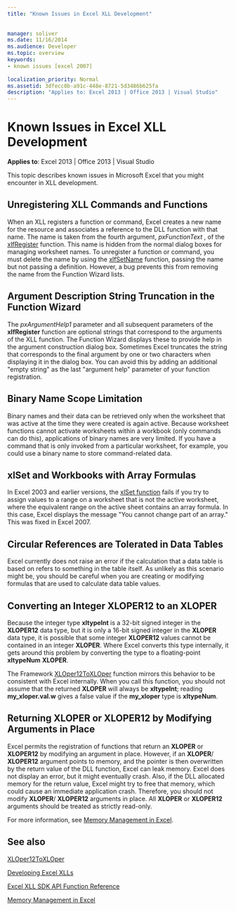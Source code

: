 ```yaml
---
title: "Known Issues in Excel XLL Development"
 
 
manager: soliver
ms.date: 11/16/2014
ms.audience: Developer
ms.topic: overview
keywords:
- known issues [excel 2007]
 
localization_priority: Normal
ms.assetid: 3dfecc0b-a91c-448e-8721-5d3486b625fa
description: "Applies to: Excel 2013 | Office 2013 | Visual Studio"
---
```


# Known Issues in Excel XLL Development

 **Applies to**: Excel 2013 | Office 2013 | Visual Studio 
  
This topic describes known issues in Microsoft Excel that you might encounter in XLL development.
  
## Unregistering XLL Commands and Functions

When an XLL registers a function or command, Excel creates a new name for the resource and associates a reference to the DLL function with that name. The name is taken from the fourth argument,  *pxFunctionText*  , of the [xlfRegister](xlfregister-form-1.md) function. This name is hidden from the normal dialog boxes for managing worksheet names. To unregister a function or command, you must delete the name by using the [xlfSetName](xlfsetname.md) function, passing the name but not passing a definition. However, a bug prevents this from removing the name from the Function Wizard lists. 
  
## Argument Description String Truncation in the Function Wizard

The  *pxArgumentHelp1*  parameter and all subsequent parameters of the **xlfRegister** function are optional strings that correspond to the arguments of the XLL function. The Function Wizard displays these to provide help in the argument construction dialog box. Sometimes Excel truncates the string that corresponds to the final argument by one or two characters when displaying it in the dialog box. You can avoid this by adding an additional "empty string" as the last "argument help" parameter of your function registration.
  
## Binary Name Scope Limitation

Binary names and their data can be retrieved only when the worksheet that was active at the time they were created is again active. Because worksheet functions cannot activate worksheets within a workbook (only commands can do this), applications of binary names are very limited. If you have a command that is only invoked from a particular worksheet, for example, you could use a binary name to store command-related data.
  
## xlSet and Workbooks with Array Formulas

In Excel 2003 and earlier versions, the [xlSet function](xlset.md) fails if you try to assign values to a range on a worksheet that is not the active worksheet, where the equivalent range on the active sheet contains an array formula. In this case, Excel displays the message "You cannot change part of an array." This was fixed in Excel 2007. 
  
## Circular References are Tolerated in Data Tables

Excel currently does not raise an error if the calculation that a data table is based on refers to something in the table itself. As unlikely as this scenario might be, you should be careful when you are creating or modifying formulas that are used to calculate data table values.
  
## Converting an Integer XLOPER12 to an XLOPER

Because the integer type **xltypeInt** is a 32-bit signed integer in the **XLOPER12** data type, but it is only a 16-bit signed integer in the **XLOPER** data type, it is possible that some integer **XLOPER12** values cannot be contained in an integer **XLOPER**. Where Excel converts this type internally, it gets around this problem by converting the type to a floating-point **xltypeNum** **XLOPER**.
  
The Framework [XLOper12ToXLOper](xloper12toxloper.md) function mirrors this behavior to be consistent with Excel internally. When you call this function, you should not assume that the returned **XLOPER** will always be **xltypeInt**; reading **my_xloper.val.w** gives a false value if the **my_xloper** type is **xltypeNum**.
  
## Returning XLOPER or XLOPER12 by Modifying Arguments in Place

Excel permits the registration of functions that return an **XLOPER** or **XLOPER12** by modifying an argument in place. However, if an **XLOPER**/ **XLOPER12** argument points to memory, and the pointer is then overwritten by the return value of the DLL function, Excel can leak memory. Excel does not display an error, but it might eventually crash. Also, if the DLL allocated memory for the return value, Excel might try to free that memory, which could cause an immediate application crash. Therefore, you should not modify **XLOPER**/ **XLOPER12** arguments in place. All **XLOPER** or **XLOPER12** arguments should be treated as strictly read-only. 
  
For more information, see [Memory Management in Excel](memory-management-in-excel.md).
  
## See also



[XLOper12ToXLOper](xloper12toxloper.md)


[Developing Excel XLLs](developing-excel-xlls.md)
  
[Excel XLL SDK API Function Reference](excel-xll-sdk-api-function-reference.md)
  
[Memory Management in Excel](memory-management-in-excel.md)


